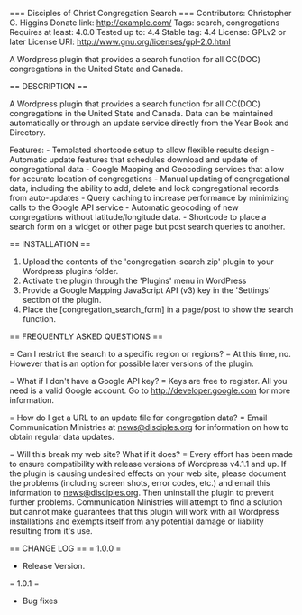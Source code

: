 
=== Disciples of Christ Congregation Search ===
Contributors: Christopher G. Higgins
Donate link: http://example.com/
Tags: search, congregations
Requires at least: 4.0.0
Tested up to: 4.4
Stable tag: 4.4
License: GPLv2 or later
License URI: http://www.gnu.org/licenses/gpl-2.0.html

A Wordpress plugin that provides a search function for all CC(DOC) congregations in the United State and Canada. 

== DESCRIPTION ==

A Wordpress plugin that provides a search function for all CC(DOC) congregations in the United State and Canada. Data can be maintained automatically or through an update service directly from the Year Book and Directory. 

Features: 
	- Templated shortcode setup to allow flexible results design
	- Automatic update features that schedules download and update of congregational data
	- Google Mapping and Geocoding services that allow for accurate location of congregations
	- Manual updating of congregational data, including the ability to add, delete and lock congregational records from auto-updates
	- Query caching to increase performance by minimizing calls to the Google API service
	- Automatic geocoding of new congregations without latitude/longitude data.
	- Shortcode to place a search form on a widget or other page but post search queries to another.

== INSTALLATION ==

1. Upload the contents of the 'congregation-search.zip' plugin to your Wordpress plugins folder.
2. Activate the plugin through the 'Plugins' menu in WordPress
3. Provide a Google Mapping JavaScript API (v3) key in the 'Settings' section of the plugin.
4. Place the [congregation_search_form] in a page/post to show the search function.

== FREQUENTLY ASKED QUESTIONS ==

= Can I restrict the search to a specific region or regions? =
At this time, no. However that is an option for possible later versions of the plugin.

= What if I don't have a Google API key? =
Keys are free to register. All you need is a valid Google account. Go to http://developer.google.com for more information.

= How do I get a URL to an update file for congregation data? =
Email Communication Ministries at news@disciples.org for information on how to obtain regular data updates.

= Will this break my web site? What if it does? =
Every effort has been made to ensure compatibility with release versions of Wordpress v4.1.1 and up. If the plugin is causing 
undesired effects on your web site, please document the problems (including screen shots, error codes, etc.) and email this information
to news@disciples.org. Then uninstall the plugin to prevent further problems. Communication Ministries will attempt to find a solution
but cannot make guarantees that this plugin will work with all Wordpress installations and exempts itself from any potential damage or 
liability resulting from it's use. 

== CHANGE LOG ==
= 1.0.0 =
* Release Version.

= 1.0.1 =
* Bug fixes




